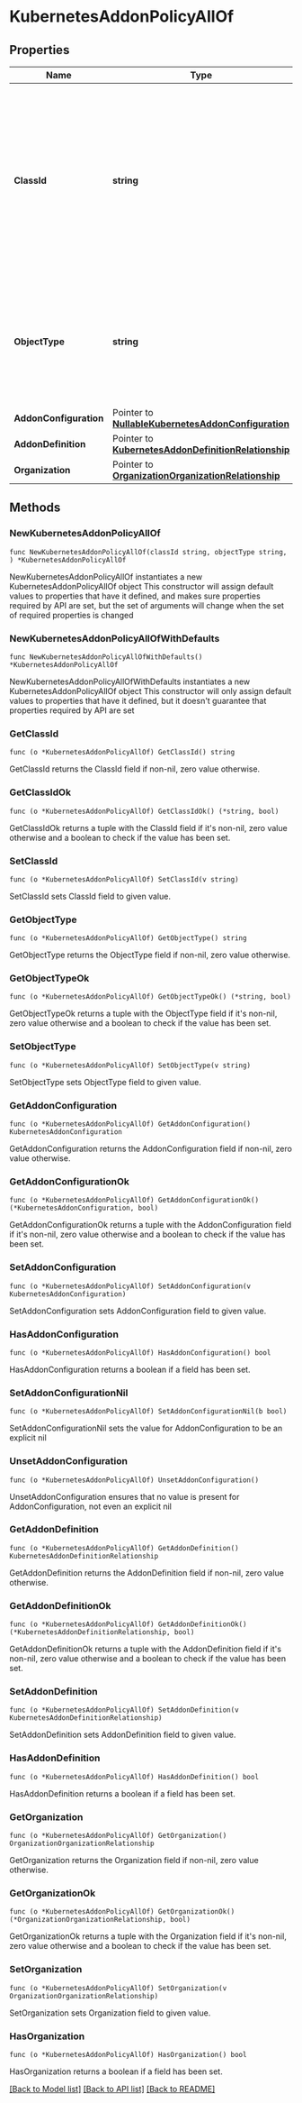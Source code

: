# KubernetesAddonPolicyAllOf

## Properties

Name | Type | Description | Notes
------------ | ------------- | ------------- | -------------
**ClassId** | **string** | The fully-qualified name of the instantiated, concrete type. This property is used as a discriminator to identify the type of the payload when marshaling and unmarshaling data. | [default to "kubernetes.AddonPolicy"]
**ObjectType** | **string** | The fully-qualified name of the instantiated, concrete type. The value should be the same as the &#39;ClassId&#39; property. | [default to "kubernetes.AddonPolicy"]
**AddonConfiguration** | Pointer to [**NullableKubernetesAddonConfiguration**](KubernetesAddonConfiguration.md) |  | [optional] 
**AddonDefinition** | Pointer to [**KubernetesAddonDefinitionRelationship**](KubernetesAddonDefinitionRelationship.md) |  | [optional] 
**Organization** | Pointer to [**OrganizationOrganizationRelationship**](OrganizationOrganizationRelationship.md) |  | [optional] 

## Methods

### NewKubernetesAddonPolicyAllOf

`func NewKubernetesAddonPolicyAllOf(classId string, objectType string, ) *KubernetesAddonPolicyAllOf`

NewKubernetesAddonPolicyAllOf instantiates a new KubernetesAddonPolicyAllOf object
This constructor will assign default values to properties that have it defined,
and makes sure properties required by API are set, but the set of arguments
will change when the set of required properties is changed

### NewKubernetesAddonPolicyAllOfWithDefaults

`func NewKubernetesAddonPolicyAllOfWithDefaults() *KubernetesAddonPolicyAllOf`

NewKubernetesAddonPolicyAllOfWithDefaults instantiates a new KubernetesAddonPolicyAllOf object
This constructor will only assign default values to properties that have it defined,
but it doesn't guarantee that properties required by API are set

### GetClassId

`func (o *KubernetesAddonPolicyAllOf) GetClassId() string`

GetClassId returns the ClassId field if non-nil, zero value otherwise.

### GetClassIdOk

`func (o *KubernetesAddonPolicyAllOf) GetClassIdOk() (*string, bool)`

GetClassIdOk returns a tuple with the ClassId field if it's non-nil, zero value otherwise
and a boolean to check if the value has been set.

### SetClassId

`func (o *KubernetesAddonPolicyAllOf) SetClassId(v string)`

SetClassId sets ClassId field to given value.


### GetObjectType

`func (o *KubernetesAddonPolicyAllOf) GetObjectType() string`

GetObjectType returns the ObjectType field if non-nil, zero value otherwise.

### GetObjectTypeOk

`func (o *KubernetesAddonPolicyAllOf) GetObjectTypeOk() (*string, bool)`

GetObjectTypeOk returns a tuple with the ObjectType field if it's non-nil, zero value otherwise
and a boolean to check if the value has been set.

### SetObjectType

`func (o *KubernetesAddonPolicyAllOf) SetObjectType(v string)`

SetObjectType sets ObjectType field to given value.


### GetAddonConfiguration

`func (o *KubernetesAddonPolicyAllOf) GetAddonConfiguration() KubernetesAddonConfiguration`

GetAddonConfiguration returns the AddonConfiguration field if non-nil, zero value otherwise.

### GetAddonConfigurationOk

`func (o *KubernetesAddonPolicyAllOf) GetAddonConfigurationOk() (*KubernetesAddonConfiguration, bool)`

GetAddonConfigurationOk returns a tuple with the AddonConfiguration field if it's non-nil, zero value otherwise
and a boolean to check if the value has been set.

### SetAddonConfiguration

`func (o *KubernetesAddonPolicyAllOf) SetAddonConfiguration(v KubernetesAddonConfiguration)`

SetAddonConfiguration sets AddonConfiguration field to given value.

### HasAddonConfiguration

`func (o *KubernetesAddonPolicyAllOf) HasAddonConfiguration() bool`

HasAddonConfiguration returns a boolean if a field has been set.

### SetAddonConfigurationNil

`func (o *KubernetesAddonPolicyAllOf) SetAddonConfigurationNil(b bool)`

 SetAddonConfigurationNil sets the value for AddonConfiguration to be an explicit nil

### UnsetAddonConfiguration
`func (o *KubernetesAddonPolicyAllOf) UnsetAddonConfiguration()`

UnsetAddonConfiguration ensures that no value is present for AddonConfiguration, not even an explicit nil
### GetAddonDefinition

`func (o *KubernetesAddonPolicyAllOf) GetAddonDefinition() KubernetesAddonDefinitionRelationship`

GetAddonDefinition returns the AddonDefinition field if non-nil, zero value otherwise.

### GetAddonDefinitionOk

`func (o *KubernetesAddonPolicyAllOf) GetAddonDefinitionOk() (*KubernetesAddonDefinitionRelationship, bool)`

GetAddonDefinitionOk returns a tuple with the AddonDefinition field if it's non-nil, zero value otherwise
and a boolean to check if the value has been set.

### SetAddonDefinition

`func (o *KubernetesAddonPolicyAllOf) SetAddonDefinition(v KubernetesAddonDefinitionRelationship)`

SetAddonDefinition sets AddonDefinition field to given value.

### HasAddonDefinition

`func (o *KubernetesAddonPolicyAllOf) HasAddonDefinition() bool`

HasAddonDefinition returns a boolean if a field has been set.

### GetOrganization

`func (o *KubernetesAddonPolicyAllOf) GetOrganization() OrganizationOrganizationRelationship`

GetOrganization returns the Organization field if non-nil, zero value otherwise.

### GetOrganizationOk

`func (o *KubernetesAddonPolicyAllOf) GetOrganizationOk() (*OrganizationOrganizationRelationship, bool)`

GetOrganizationOk returns a tuple with the Organization field if it's non-nil, zero value otherwise
and a boolean to check if the value has been set.

### SetOrganization

`func (o *KubernetesAddonPolicyAllOf) SetOrganization(v OrganizationOrganizationRelationship)`

SetOrganization sets Organization field to given value.

### HasOrganization

`func (o *KubernetesAddonPolicyAllOf) HasOrganization() bool`

HasOrganization returns a boolean if a field has been set.


[[Back to Model list]](../README.md#documentation-for-models) [[Back to API list]](../README.md#documentation-for-api-endpoints) [[Back to README]](../README.md)


